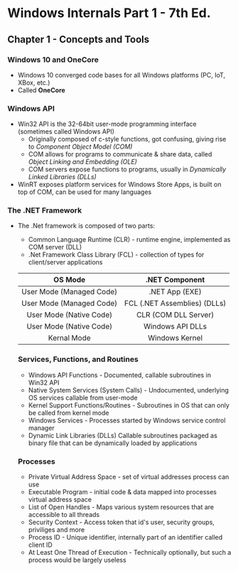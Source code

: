 # Windows Internals Part 1 - 7th Ed.

## Chapter 1 - Concepts and Tools

### Windows 10 and OneCore

- Windows 10 converged code bases for all Windows platforms (PC, IoT, XBox, etc.)
- Called **OneCore**

### Windows API

- Win32 API is the 32-64bit user-mode programming interface (sometimes called Windows API)
  - Originally composed of c-style functions, got confusing, giving rise to *Component Object Model (COM)*
  - COM allows for programs to communicate & share data, called *Object Linking and Embedding (OLE)*
  - COM servers expose functions to programs, usually in *Dynamically Linked Libraries (DLLs)*
- WinRT exposes platform services for Windows Store Apps, is built on top of COM, can be used for many languages

### The .NET Framework

- The .Net framework is composed of two parts:
  - Common Language Runtime (CLR) - runtime engine, implemented as COM server (DLL)
  - .Net Framework Class Library (FCL) - collection of types for client/server applications
  
  OS Mode | .NET Component
  :------:|:-------------:
  User Mode (Managed Code) | .NET App (EXE)
  User Mode (Managed Code) | FCL (.NET Assemblies) (DLLs)
  User Mode (Native Code) | CLR (COM DLL Server)
  User Mode (Native Code) | Windows API DLLs
  Kernal Mode | Windows Kernel
  
  ### Services, Functions, and Routines
  
  - Windows API Functions - Documented, callable subroutines in Win32 API
  - Native System Services (System Calls) - Undocumented, underlying OS services callable from user-mode
  - Kernel Support Functions/Routines - Subroutines in OS that can only be called from kernel mode
  - Windows Services - Processes started by Windows service control manager
  - Dynamic Link Libraries (DLLs) Callable subroutines packaged as binary file that can be dynamically loaded by applications
  
  ### Processes
  
  - Private Virtual Address Space - set of virtual addresses process can use
  - Executable Program - initial code & data mapped into processes virtual address space
  - List of Open Handles - Maps various system resources that are accessible to all threads
  - Security Context - Access token that id's user, security groups, priviliges and more
  - Process ID - Unique identifier, internally part of an identifier called client ID
  - At Least One Thread of Execution - Technically optionally, but such a process would be largely useless
